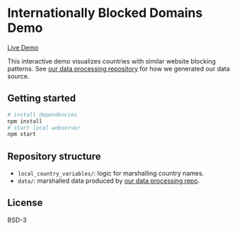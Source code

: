 # Internationally Blocked Domains Demo

[Live Demo](https://pair-interoperability-demo.herokuapp.com/)

This interactive demo visualizes countries with similar website blocking
patterns. See [our data processing
repository](https://github.com/daylight-lab/uclab-data-processing) for how we
generated our data source.


## Getting started

```sh
# install dependencies
npm install
# start local webserver
npm start
```

## Repository structure

- `local_country_variables/`: logic for marshalling country names.
- `data/`: marshalled data produced by [our data processing
  repo](https://github.com/daylight-lab/uclab-data-processing).



## License
BSD-3
